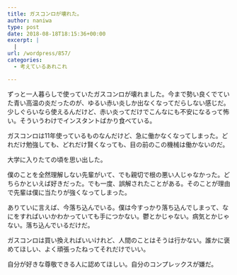 ```yaml
---
title: ガスコンロが壊れた。
author: naniwa
type: post
date: 2018-08-18T18:15:36+00:00
excerpt: |
  |
url: /wordpress/857/
categories:
  - 考えているあれこれ

---
```

ずっと一人暮らしで使っていたガスコンロが壊れました。今まで勢い良くでていた青い高温の炎だったのが、ゆるい赤い炎しか出なくなってだらしない感じだ。少しぐらいなら使えるんだけど、赤い炎ってだけでこんなにも不安になるって怖い。そういうわけでインスタントばかり食べている。

ガスコンロは11年使っているものなんだけど、急に働かなくなってしまった。どれだけ勉強しても、どれだけ賢くなっても、目の前のこの機械は働かないのだ。

大学に入りたての頃を思い出した。
  
僕のことを全然理解しない先輩がいて、でも親切で根の悪い人じゃなかった。どちらかといえば好きだった。でも一度、誤解されたことがある。そのことが理由で先輩は僕に当たりが強くなってしまった。

ありていに言えば、今落ち込んでいる。僕は今すっかり落ち込んでしまって、なにをすればいいかわかっていても手につかない。鬱とかじゃない。病気とかじゃない。落ち込んでいるだけだ。

ガスコンロは買い換えればいいけれど、人間のことはそうは行かない。誰かに褒めてほしい、よく頑張ったねってそれだけでいい。

自分が好きな尊敬できる人に認めてほしい。自分のコンプレックスが嫌だ。